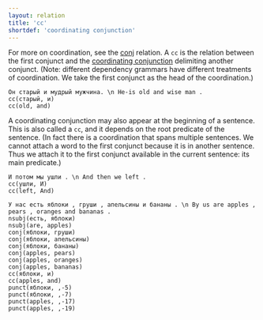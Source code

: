 ```yaml
---
layout: relation
title: 'cc'
shortdef: 'coordinating conjunction'
---
```


For more on coordination, see the [conj]() relation.
A `cc` is the relation between the first conjunct and
the [coordinating conjunction](ru-pos/CONJ) delimiting another conjunct.
(Note: different dependency grammars have different treatments of coordination.
We take the first conjunct as the head of the coordination.)

~~~ sdparse
Он старый и мудрый мужчина. \n He-is old and wise man .
cc(старый, и)
cc(old, and)
~~~

A coordinating conjunction may also appear at the beginning of a
sentence. This is also called a `cc`, and it depends on the root
predicate of the sentence.
(In fact there is a coordination that spans multiple sentences.
We cannot attach a word to the first conjunct because it is in another sentence.
Thus we attach it to the first conjunct available in the current sentence: its main predicate.)

~~~ sdparse
И потом мы ушли . \n And then we left .
cc(ушли, И)
cc(left, And)
~~~

~~~ sdparse
У нас есть яблоки , груши , апельсины и бананы . \n By us are apples , pears , oranges and bananas .
nsubj(есть, яблоки)
nsubj(are, apples)
conj(яблоки, груши)
conj(яблоки, апельсины)
conj(яблоки, бананы)
conj(apples, pears)
conj(apples, oranges)
conj(apples, bananas)
cc(яблоки, и)
cc(apples, and)
punct(яблоки, ,-5)
punct(яблоки, ,-7)
punct(apples, ,-17)
punct(apples, ,-19)
~~~

